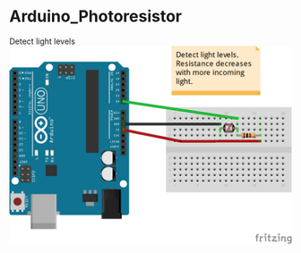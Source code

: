 # Arduino_Photoresistor
Detect light levels
![LEDs_chaser.jpg](https://github.com/JelenaMaric/Arduino_Photoresistor/blob/master/Arduino_Photoresistor.jpg?raw=true)
